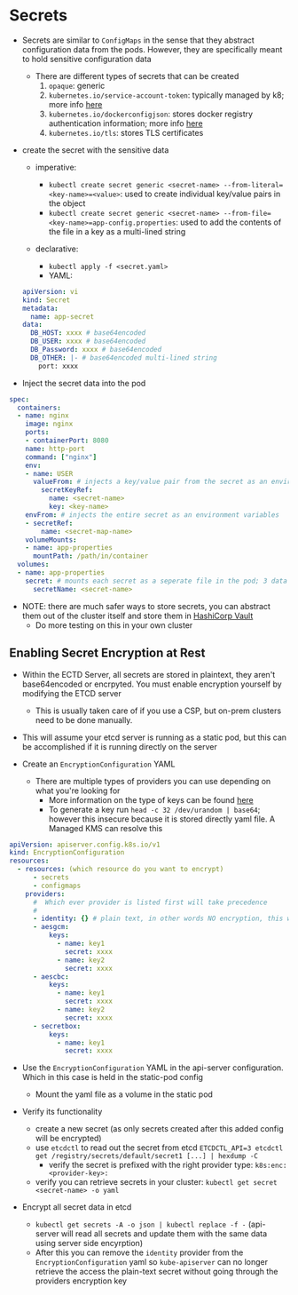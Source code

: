 <h1>Secrets</h1>
 
* Secrets are similar to `ConfigMaps` in the sense that they abstract configuration data from the pods. However, they are specifically meant to hold sensitive configuration data
  - There are different types of secrets that can be created
    1. `opaque`: generic
    2. `kubernetes.io/service-account-token`: typically managed by k8; more info [here](https://eoyebami.github.io/k8s/2024-01-29-service-accounts.html)
    3. `kubernetes.io/dockerconfigjson`: stores docker registry authentication information; more info [here](https://eoyebami.github.io/k8s/2024-01-31-image-security.html)
    4. `kubernetes.io/tls`: stores TLS certificates

* create the secret with the sensitive data
  - imperative:
    * `kubectl create secret generic <secret-name> --from-literal=<key-name>=<value>`: used to create individual key/value pairs in the object
    * `kubectl create secret generic <secret-name> --from-file=<key-name>=app-config.properties`: used to add the contents of the file in a key as a multi-lined string

  - declarative:
    * `kubectl apply -f <secret.yaml>`
    * YAML:

   ```yml
   apiVersion: vi
   kind: Secret
   metadata:
     name: app-secret
   data:
     DB_HOST: xxxx # base64encoded
     DB_USER: xxxx # base64encoded
     DB_Password: xxxx # base64encoded
     DB_OTHER: |- # base64encoded multi-lined string
       port: xxxx
   ```

* Inject the secret data into the pod

```yml
spec:
  containers:
  - name: nginx
    image: nginx
    ports:
    - containerPort: 8080
    name: http-port
    command: ["nginx"]
    env:
    - name: USER
      valueFrom: # injects a key/value pair from the secret as an environment variable
        secretKeyRef:
          name: <secret-name>
          key: <key-name>
    envFrom: # injects the entire secret as an environment variables
    - secretRef:
        name: <secret-map-name>  
    volumeMounts:
    - name: app-properties
      mountPath: /path/in/container
  volumes:
  - name: app-properties
    secret: # mounts each secret as a seperate file in the pod; 3 data attributes = 3 files
      secretName: <secret-name>
```

* NOTE: there are much safer ways to store secrets, you can abstract them out of the cluster itself and store them in [HashiCorp Vault](https://developer.hashicorp.com/vault/tutorials/kubernetes/kubernetes-sidecar)
  - Do more testing on this in your own cluster

<h2>Enabling Secret Encryption at Rest</h2>
 
* Within the ECTD Server, all secrets are stored in plaintext, they aren't base64encoded or encrpyted. You must enable encryption yourself by modifying the ETCD server
  - This is usually taken care of if you use a CSP, but on-prem clusters need to be done manually.

* This will assume your etcd server is running as a static pod, but this can be accomplished if it is running directly on the server
* Create an `EncryptionConfiguration` YAML
  - There are multiple types of providers you can use depending on what you're looking for
    * More information on the type of keys can be found [here](https://kubernetes.io/docs/tasks/administer-cluster/encrypt-data/)
    * To generate a key run `head -c 32 /dev/urandom | base64`; however this insecure because it is stored directly yaml file. A Managed KMS can resolve this
 
```yml
apiVersion: apiserver.config.k8s.io/v1
kind: EncryptionConfiguration
resources:
  - resources: (which resource do you want to encrypt)
      - secrets 
      - configmaps
    providers:
      #  Which ever provider is listed first will take precedence
      #
      - identity: {} # plain text, in other words NO encryption, this would be placed at the bottom to allow API-Server to access plain-text secret
      - aesgcm:
          keys:
            - name: key1
              secret: xxxx
            - name: key2
              secret: xxxx
      - aescbc:
          keys:
            - name: key1
              secret: xxxx
            - name: key2
              secret: xxxx
      - secretbox:
          keys:
            - name: key1
              secret: xxxx
```

* Use the `EncryptionConfiguration` YAML in the api-server configuration. Which in this case is held in the static-pod config
  - Mount the yaml file as a volume in the static pod

* Verify its functionality
  - create a new secret (as only secrets created after this added config will be encrypted)
  - use `etcdctl` to read out the secret from etcd `ETCDCTL_API=3 etcdctl get /registry/secrets/default/secret1 [...] | hexdump -C`
    * verify the secret is prefixed with the right provider type: `k8s:enc:<provider-key>:`
  - verify you can retrieve secrets in your cluster: `kubectl get secret <secret-name> -o yaml`

* Encrypt all secret data in etcd
  - `kubectl get secrets -A -o json | kubectl replace -f -` (api-server will read all secrets and update them with the same data using server side encyrption)
  - After this you can remove the `identity` provider from the `EncryptionConfiguration` yaml so `kube-apiserver` can no longer retrieve the access the plain-text secret without going through the providers encryption key
